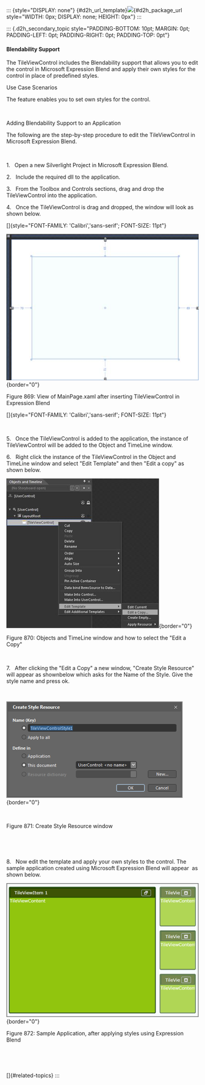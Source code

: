 ::: {style="DISPLAY: none"}
[](ms-xhelp:///?Id=d2h_url_template){#d2h_url_template}![](!package_url!){#d2h_package_url style="WIDTH: 0px; DISPLAY: none; HEIGHT: 0px"}
:::

::: {.d2h_secondary_topic style="PADDING-BOTTOM: 10pt; MARGIN: 0pt; PADDING-LEFT: 0pt; PADDING-RIGHT: 0pt; PADDING-TOP: 0pt"}
#### Blendability Support

The TileViewControl includes the Blendability support that allows you to edit the control in Microsoft Expression Blend and apply their own styles for the control in place of predefined styles.

Use Case Scenarios

The feature enables you to set own styles for the control.

 

Adding Blendability Support to an Application

The following are the step-by-step procedure to edit the TileViewControl in Microsoft Expression Blend.

 

1.   Open a new Silverlight Project in Microsoft Expression Blend.

2.   Include the required dll to the application.

3.   From the Toolbox and Controls sections, drag and drop the TileViewControl into the application.

4.   Once the TileViewControl is drag and dropped, the window will look as shown below.

[]{style="FONT-FAMILY: 'Calibri','sans-serif'; FONT-SIZE: 11pt"} 

![](../ImagesExt/image261_775.jpg){border="0"}

Figure 869: View of MainPage.xaml after inserting TileViewControl in Expression Blend

[]{style="FONT-FAMILY: 'Calibri','sans-serif'; FONT-SIZE: 11pt"} 

 

5.   Once the TileViewControl is added to the application, the instance of TileViewControl will be added to the Object and TimeLine window.

6.   Right click the instance of the TileViewControl in the Object and TimeLine window and select "Edit Template" and then "Edit a copy" as shown below.

![](../ImagesExt/image261_776.jpg){border="0"}

Figure 870: Objects and TimeLine window and how to select the "Edit a Copy"

 

7.   After clicking the "Edit a Copy" a new window, "Create Style Resource" will appear as shownbelow which asks for the Name of the Style. Give the style name and press ok.

 

![](../ImagesExt/image261_777.png){border="0"}

 

Figure 871: Create Style Resource window

 

 

8.   Now edit the template and apply your own styles to the control. The sample application created using Microsoft Expression Blend will appear  as shown below.

![](../ImagesExt/image261_778.png){border="0"}

Figure 872: Sample Application, after applying styles using Expression Blend

 

 

[]{#related-topics}
:::
